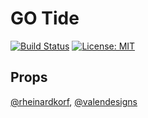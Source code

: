 # GO Tide

[![Build Status](https://travis-ci.org/xwp/go-tide.svg?branch=develop)](https://travis-ci.org/xwp/go-tide) [![License: MIT](https://img.shields.io/badge/License-MIT-blue.svg)](https://opensource.org/licenses/MIT)

## Props

[@rheinardkorf](https://github.com/rheinardkorf), [@valendesigns](https://github.com/valendesigns)